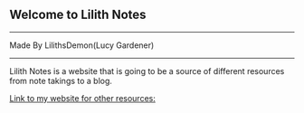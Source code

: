 ## Welcome to Lilith Notes

***
Made By LilithsDemon(Lucy Gardener)
***


Lilith Notes is a website that is going to be a source of different resources from note takings to a blog.


[Link to my website for other resources:](https://lilith.remote.ac)
